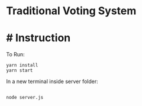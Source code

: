 # Traditional Voting System
 

# # Instruction



To Run:

```
yarn install
yarn start

```
In a new terminal inside server folder:
```

node server.js
```





